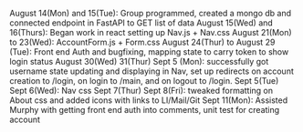 August 14(Mon) and 15(Tue): Group programmed, created a mongo db and connected endpoint in FastAPI to GET list of data
August 15(Wed) and 16(Thurs): Began work in react setting up Nav.js + Nav.css
August 21(Mon) to 23(Wed): AccountForm.js + Form.css
August 24(Thur) to August 29 (Tue): Front end Auth and bugfixing, mapping state to carry token to show login status
August 30(Wed) 31(Thur) Sept 5 (Mon): successfully got username state updating and displaying in Nav, set up redirects on account creation to /login, on login to /main, and on logout to /login.
Sept 5(Tue) Sept 6(Wed): Nav css
Sept 7(Thur) Sept 8(Fri): tweaked formatting on About css and added icons with links to LI/Mail/Git
Sept 11(Mon): Assisted Murphy with getting front end auth into comments, unit test for creating account
